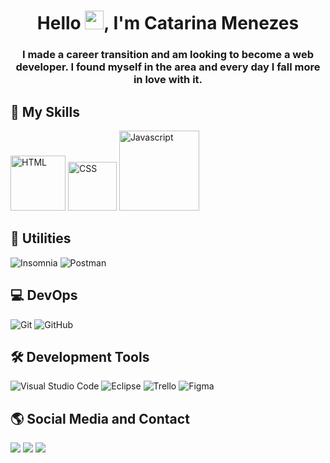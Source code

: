 <h1 align="center">Hello <img src="https://raw.githubusercontent.com/kaueMarques/kaueMarques/master/hi.gif" width="30px">, I'm Catarina Menezes</h1>
<h3 align="center">I made a career transition and am looking to become a web developer. I found myself in the area and every day I fall more in love with it.</h3>

  
  ## 🚀 My Skills
  
<img width="88rem" src="https://img.shields.io/badge/HTML5-E34F26?style=for-the-badge&logo=html5&logoColor=white" alt="HTML"/>
<img width="78rem" src="https://img.shields.io/badge/CSS3-1572B6?style=for-the-badge&logo=css3&logoColor=white" alt="CSS"/>
<img width="128rem" src="https://img.shields.io/badge/JavaScript-F7DF1E?style=for-the-badge&logo=javascript&logoColor=black" alt="Javascript"/>


  
## 💼 Utilities

  ![Insomnia](https://img.shields.io/badge/-Insomnia-333333?style=flat&logo=insomnia)
  ![Postman](https://img.shields.io/badge/-Postman-333333?style=flat&logo=postman)
  

## 💻 DevOps

  ![Git](https://img.shields.io/badge/-Git-333333?style=flat&logo=git)
  ![GitHub](https://img.shields.io/badge/-GitHub-333333?style=flat&logo=github)
  

## 🛠️ Development Tools

  ![Visual Studio Code](https://img.shields.io/badge/-Visual%20Studio%20Code-333333?style=flat&logo=visual-studio-code&logoColor=007ACC)
  ![Eclipse](https://img.shields.io/badge/-Eclipse-333333?style=flat&logo=eclipse-ide&logoColor=2C2255)
  ![Trello](https://img.shields.io/badge/-Trello-333333?style=flat&logo=trello&logoColor=007ACC)
  ![Figma](https://img.shields.io/badge/-Figma-333333?style=flat&logo=figma&logoColor=007ACC)
  

  ## 🌎 Social Media and Contact
  
<div> 
  <a href="https://www.instagram.com/catmnz/" target="_blank"><img src="https://img.shields.io/badge/-Instagram-%23E4405F?style=for-the-badge&logo=instagram&logoColor=white" target="_blank"></a>
  <a href="https://www.linkedin.com/in/catarina-menezes-/" target="_blank"><img src="https://img.shields.io/badge/-LinkedIn-%230077B5?style=for-the-badge&logo=linkedin&logoColor=white" target="_blank"></a>
  <a href="mailto: catemelo2000@gmail.com" target="_blank"><img src="https://img.shields.io/badge/Gmail-D14836?style=for-the-badge&logo=gmail&logoColor=white" target="_blank"></a>
</div>
  
